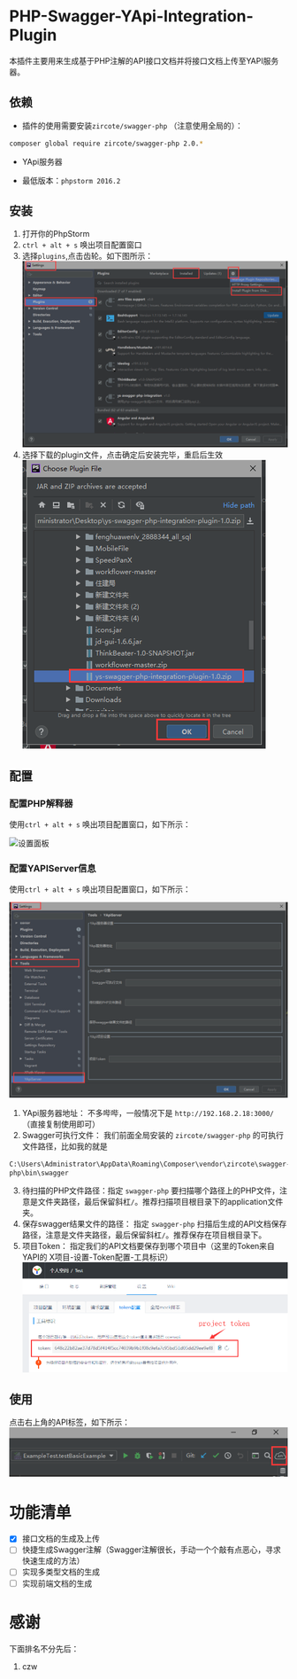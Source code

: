 # PHP-Swagger-YApi-Integration-Plugin
 本插件主要用来生成基于PHP注解的API接口文档并将接口文档上传至YAPI服务器。
 
## 依赖
 
 *  插件的使用需要安装`zircote/swagger-php` （注意使用全局的）： 
 ```bash
composer global require zircote/swagger-php 2.0.*
 ```

 * YApi服务器
 
 * 最低版本：`phpstorm 2016.2` 
 
## 安装
1. 打开你的PhpStorm
2. `ctrl + alt + s` 唤出项目配置窗口
3. 选择`plugins`,点击齿轮。如下图所示：
![安装插件面板](https://raw.githubusercontent.com/CoDeleven/php-swagger-yapi-integration-plugin/master/pic/plugin-install1.png)
4. 选择下载的plugin文件，点击确定后安装完毕，重启后生效
![安装插件面板](https://raw.githubusercontent.com/CoDeleven/php-swagger-yapi-integration-plugin/master/pic/plugin-install2.png)

## 配置

### 配置PHP解释器
 使用`ctrl + alt + s` 唤出项目配置窗口，如下所示：
 
 ![设置面板](https://raw.githubusercontent.com/CoDeleven/php-swagger-yapi-integration-plugin/master/settings-php.png)

### 配置YAPIServer信息
 使用`ctrl + alt + s` 唤出项目配置窗口，如下所示：
 
 ![设置面板](https://raw.githubusercontent.com/CoDeleven/php-swagger-yapi-integration-plugin/master/pic/setting.png)
 
 

1. YApi服务器地址： 不多哔哔，一般情况下是 `http://192.168.2.18:3000/` （直接复制使用即可）
2. Swagger可执行文件： 我们前面全局安装的 `zircote/swagger-php` 的可执行文件路径，比如我的就是
```text
C:\Users\Administrator\AppData\Roaming\Composer\vendor\zircote\swagger-php\bin\swagger
```
3. 待扫描的PHP文件路径：指定 `swagger-php` 要扫描哪个路径上的PHP文件，注意是文件夹路径，最后保留斜杠`/`。推荐扫描项目根目录下的application文件夹。
4. 保存swagger结果文件的路径： 指定 `swagger-php` 扫描后生成的API文档保存路径，注意是文件夹路径，最后保留斜杠`/`。推荐保存在项目根目录下。
5. 项目Token： 指定我们的API文档要保存到哪个项目中（这里的Token来自YAPI的 X项目-设置-Token配置-工具标识）
![ProjectToken获取](https://raw.githubusercontent.com/CoDeleven/php-swagger-yapi-integration-plugin/master/pic/project%20token.png)

## 使用
点击右上角的API标签，如下所示：
![运行Yocent-YAPI](https://raw.githubusercontent.com/CoDeleven/php-swagger-yapi-integration-plugin/master/pic/yocent-yapi-run.png)


# 功能清单

* [x] 接口文档的生成及上传
* [ ] 快捷生成Swagger注解（Swagger注解很长，手动一个个敲有点恶心，寻求快速生成的方法） 
* [ ] 实现多类型文档的生成
* [ ] 实现前端文档的生成

# 感谢
下面排名不分先后：
   1. czw

